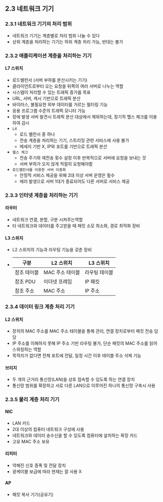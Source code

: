 ## 2.3 네트워크 기기

### 2.3.1 네트워크 기기의 처리 범위

+ 네트워크 기기는 계층별로 처리 범위 나눌 수 있다
+ 상위 계층을 처리하는 기기는 하위 계층 처리 가능, 반대는 불가

### 2.3.2 애플리케이션 계층을 처리하는 기기

#### L7 스위치

+ 로드밸런서 (서버 부하를 분산시키는 기기)
+ 클라이언트로부터 오는 요청을 뒤쪽의 여러 서버로 나누는 역할
+ 시스템이 처리할 수 있는 트래픽 증가를 목표
+ URL, 서버, 캐시 기반으로 트래픽 분산
+ 바이러스, 불필요한 외부 데이터를 거르는 필터링 기능
+ 응용 프로그램 수준의 트래픽 모니터 가능
+ 장애 발생 서버 발견시 트래픽 분산 대상에서 제외하는데, 정기적 헬스 체크를 이용하여 감시
+ `L4` 
  + 로드 밸런서 중 하나
  + 전송 계층을 처리하는 기기, 스트리밍 관련 서비스에 사용 불가
  + 메세지 기반 X, IP와 포트를 기반으로 트래픽 분산
+ `헬스 체크` 
  + 전송 주기와 재전송 횟수 설정 이후 반복적으로 서버에 요청을 보내는 것
  + 서버 부하가 오지 않게 적절히 요청해야함
+ `로드밸런서를 이용한 서버 이중화`
  + 안정적 서비스 제공을 위해 2대 이상 서버 운영은 필수
  + 에러 발생으로 서버 1대가 종료되어도 다른 서버로 서비스 제공



### 2.3.3 인터넷 계층을 처리하는 기기

#### 라우터

+ 네트워크 연결, 분할, 구분 시켜주는역할
+ 타 네트워크와 데이터를 주고받을 때 패킷 소모 최소화, 경로 최적화 장비

#### L3 스위치

+ L2 스위치의 기능과 라우팅 기능을 갖춘 장비

+ | 구분        | L2 스위치       | L3 스위치     |
  | ----------- | --------------- | ------------- |
  | 참조 테이블 | MAC 주소 테이블 | 라우팅 테이블 |
  | 참조 PDU    | 이더넷 프레임   | IP 패킷       |
  | 참조 주소   | MAC 주소        | IP 주소       |

  

### 2.3.4 데이터 링크 계층 처리 기기

#### L2 스위치

+ 장치의 MAC 주소를 MAC 주소 테이블을 통해 관리, 연결 장치로부터 패킷 전송 담당
+ IP 주소를 이해하지 못해 IP 주소 기반 라우팅 불가, 단순 패킷의 MAC 주소를 읽어 스위칭하는 역할
+ 목적지가 없다면 전체 포트에 전달, 일정 시간 이후 테이블 주소 삭제 기능

#### 브리지

+ 두 개의 근거리 통신망(LAN)을 상호 접속할 수 있도록 하는 연결 장치
+ 통신망 범위를 확장하고 서로 다른 LAN으로 이루어진 하나의 통신망 구축시 사용



### 2.3.5 물리 계층 처리 기기

#### NIC

+ LAN 카드
+ 2대 이상의 컴퓨터 네트워크 구성에 사용
+ 네트워크와 데이터 송수신을 할 수 있도록 컴퓨터에 설치하는 확장 카드
+ 고유 MAC 주소 보유

#### 리피터

+ 약해진 신호 증폭 및 전달 장치
+ 광케이블 보급에 따라 현재는 잘 사용 X

#### AP

+ 패킷 복사 기기(공유기)